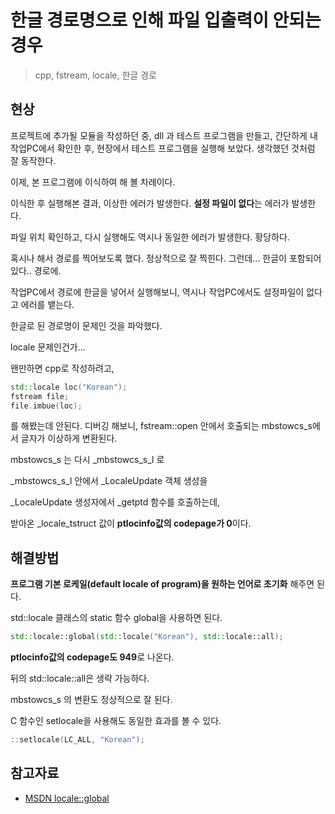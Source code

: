 한글 경로명으로 인해 파일 입출력이 안되는 경우
===

> cpp, fstream, locale, 한글 경로

현상
---

프로젝트에 추가될 모듈을 작성하던 중, dll 과 테스트 프로그램을 만들고, 간단하게 내 작업PC에서 확인한 후,
현장에서 테스트 프로그램을 실행해 보았다. 생각했던 것처럼 잘 동작한다.

이제, 본 프로그램에 이식하여 해 볼 차례이다.

이식한 후 실행해본 결과, 이상한 에러가 발생한다. **설정 파일이 없다**는 에러가 발생한다.

파일 위치 확인하고, 다시 실행해도 역시나 동일한 에러가 발생한다. 황당하다.

혹시나 해서 경로를 찍어보도록 했다. 정상적으로 잘 찍힌다. 그런데... 한글이 포함되어 있다.. 경로에.

작업PC에서 경로에 한글을 넣어서 실행해보니, 역시나 작업PC에서도 설정파일이 없다고 에러를 뱉는다.

한글로 된 경로명이 문제인 것을 파악했다.

locale 문제인건가...

왠만하면 cpp로 작성하려고,

```cpp
std::locale loc("Korean");
fstream file;
file.imbue(loc);
```

를 해봤는데 안된다. 디버깅 해보니, fstream::open 안에서 호출되는 mbstowcs\_s에서 글자가 이상하게 변환된다.

mbstowcs\_s 는 다시 \_mbstowcs\_s\_l 로

\_mbstowcs\_s\_l 안에서 \_LocaleUpdate 객체 생성을

\_LocaleUpdate 생성자에서 \_getptd 함수를 호출하는데,

받아온 \_locale_tstruct 값이 **ptlocinfo값의 codepage가 0**이다.

해결방법
---

**프로그램 기본 로케일(default locale of program)을 원하는 언어로 초기화** 해주면 된다.

std::locale 클래스의 static 함수 global을 사용하면 된다.

```cpp
std::locale::global(std::locale("Korean"), std::locale::all);
```

**ptlocinfo값의 codepage도 949**로 나온다.

뒤의 std::locale::all은 생략 가능하다.

mbstowcs\_s 의 변환도 정상적으로 잘 된다.

C 함수인 setlocale을 사용해도 동일한 효과를 볼 수 있다.

```cpp
::setlocale(LC_ALL, "Korean");
```

참고자료
---

- [MSDN locale::global][1]



[1]: https://msdn.microsoft.com/en-us/library/9dzxxx2c(v=vs.90).aspx

